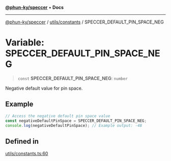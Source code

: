 [**@phun-ky/speccer**](../../../README.md) • **Docs**

***

[@phun-ky/speccer](../../../README.md) / [utils/constants](../README.md) / SPECCER\_DEFAULT\_PIN\_SPACE\_NEG

# Variable: SPECCER\_DEFAULT\_PIN\_SPACE\_NEG

> `const` **SPECCER\_DEFAULT\_PIN\_SPACE\_NEG**: `number`

Negative default value for pin space.

## Example

```ts
// Access the negative default pin space value
const negativeDefaultPinSpace = SPECCER_DEFAULT_PIN_SPACE_NEG;
console.log(negativeDefaultPinSpace); // Example output: -48
```

## Defined in

[utils/constants.ts:60](https://github.com/phun-ky/speccer/blob/main/src/utils/constants.ts#L60)
